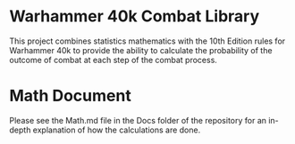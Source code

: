# Warhammer 40k Combat Library
This project combines statistics mathematics with the 10th Edition rules for Warhammer 40k to provide the ability to calculate the probability of the outcome of combat at each step of the combat process.

# Math Document
Please see the Math.md file in the Docs folder of the repository for an in-depth explanation of how the calculations are done.